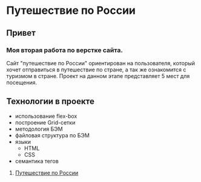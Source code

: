 #  Путешествие по России

## Привет
### Моя вторая работа по верстке сайта.
Сайт "путешествие по России" ориентирован на пользователя, который хочет отправиться в путешествие по стране, а так же ознакомится с туризмом в стране.
Проект на данном этапе представляет 5 мест для посещения.

## Технологии в проекте

* использование flex-box
* построение Grid-сетки
* методология БЭМ
* файловая структура по БЭМ
* языки 
  * HTML
  * CSS
* семантика тегов


1. [Путешествие по России](https://vitaliy-firefighter.github.io/russian-travel/)

